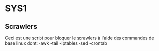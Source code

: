# SYS1
## Scrawlers
Ceci est une script pour bloquer le scrawlers à l'aide des commandes de base linux dont:
          -awk
          -tail
          -iptables
          -sed
          -crontab
